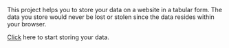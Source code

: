 This project helps you to store your data on a website in a tabular form. The data you store would never be lost or stolen since the data resides within your browser.

<a href="https://alfie2775.github.io/maapping-it" target="_blank">Click</a> here to start storing your data.